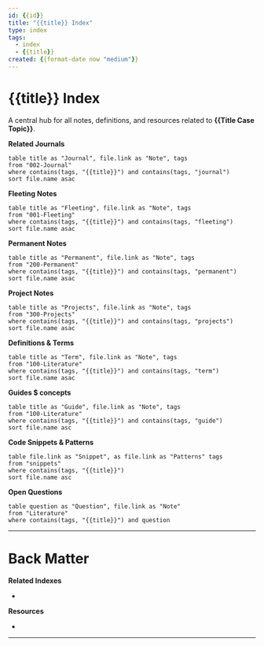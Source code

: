 ```yaml
---
id: {{id}}
title: "{{title}} Index"
type: index
tags:
  - index
  - {{title}}
created: {{format-date now "medium"}}
---
```


# {{title}} Index

A central hub for all notes, definitions, and resources related to **{{Title Case Topic}}**.

**Related Journals**

```dataview
table title as "Journal", file.link as "Note", tags
from "002-Journal"
where contains(tags, "{{title}}") and contains(tags, "journal")
sort file.name asac
```

**Fleeting Notes**

```dataview
table title as "Fleeting", file.link as "Note", tags
from "001-Fleeting"
where contains(tags, "{{title}}") and contains(tags, "fleeting")
sort file.name asac
```

**Permanent Notes**

```dataview
table title as "Permanent", file.link as "Note", tags
from "200-Permanent"
where contains(tags, "{{title}}") and contains(tags, "permanent")
sort file.name asac
```


**Project Notes**

```dataview
table title as "Projects", file.link as "Note", tags
from "300-Projects"
where contains(tags, "{{title}}") and contains(tags, "projects")
sort file.name asac
```

**Definitions & Terms**

```dataview
table title as "Term", file.link as "Note", tags
from "100-Literature"
where contains(tags, "{{title}}") and contains(tags, "term")
sort file.name asac
```

**Guides $ concepts**


```dataview
table title as "Guide", file.link as "Note", tags
from "100-Literature"
where contains(tags, "{{title}}") and contains(tags, "guide")
sort file.name asc
```

**Code Snippets & Patterns**

```dataview
table file.link as "Snippet", as file.link as "Patterns" tags
from "snippets"
where contains(tags, "{{title}}")
sort file.name asc
```

**Open Questions**

```dataview
table question as "Question", file.link as "Note"
from "Literature"
where contains(tags, "{{title}}") and question
```

---
# Back Matter

**Related Indexes**

-

**Resources**

-


---
